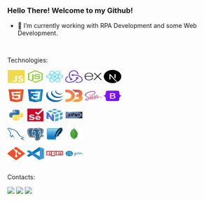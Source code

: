 ### Hello There! Welcome to my Github!


- 🔭 I’m currently working with RPA Development and some Web Development.

<div style="display: inline_block"><br>
   <p>Technologies:</p>
  <img align="center" alt="Alen-Js" height="30" width="40" src="https://raw.githubusercontent.com/devicons/devicon/master/icons/javascript/javascript-plain.svg">
      <img align="center" alt="Alen-nodejs" height="30" width="40" src="https://raw.githubusercontent.com/devicons/devicon/master/icons/nodejs/nodejs-original.svg">
  <img align="center" alt="Alen-React" height="30" width="40" src="https://raw.githubusercontent.com/devicons/devicon/master/icons/react/react-original.svg">
    <img align="center" alt="Alen-Redux" height="30" width="40" src="https://raw.githubusercontent.com/devicons/devicon/master/icons/redux/redux-original.svg">
   <img align="center" alt="Alen-Express" height="30" width="40" src="https://raw.githubusercontent.com/devicons/devicon/master/icons/express/express-original.svg">
         <img align="center" alt="Alen-nextjs" height="30" width="40" src="https://raw.githubusercontent.com/devicons/devicon/master/icons/nextjs/nextjs-original.svg">


  <p></p>
  <img align="center" alt="Alen-HTML" height="30" width="40" src="https://raw.githubusercontent.com/devicons/devicon/master/icons/html5/html5-original.svg">
  <img align="center" alt="Alen-CSS" height="30" width="40" src="https://raw.githubusercontent.com/devicons/devicon/master/icons/css3/css3-original.svg">
  <img align="center" alt="Alen-jQuery" height="30" width="40" src="https://raw.githubusercontent.com/devicons/devicon/master/icons/jquery/jquery-original.svg">
         <img align="center" alt="Alen-d3js" height="30" width="40" src="https://raw.githubusercontent.com/devicons/devicon/master/icons/d3js/d3js-original.svg">
  <img align="center" alt="Alen-Sass" height="30" width="40" src="https://raw.githubusercontent.com/devicons/devicon/master/icons/sass/sass-original.svg">
  <img align="center" alt="Alen-BootStrap" height="30" width="40" src="https://raw.githubusercontent.com/devicons/devicon/master/icons/bootstrap/bootstrap-original.svg">
  <p></p>
  <img align="center" alt="Alen-Python" height="30" width="40" src="https://raw.githubusercontent.com/devicons/devicon/master/icons/python/python-original.svg">
    <img align="center" alt="Alen-selenium" height="30" width="40" src="https://raw.githubusercontent.com/devicons/devicon/master/icons/selenium/selenium-original.svg">
    <img align="center" alt="Alen-numpy" height="30" width="40" src="https://raw.githubusercontent.com/devicons/devicon/master/icons/numpy/numpy-original.svg">
    <img align="center" alt="Alen-Php" height="30" width="40" src="https://raw.githubusercontent.com/devicons/devicon/master/icons/php/php-original.svg">
  <p></p>
     <p></p>
  <img align="center" alt="Alen-MySQL" height="30" width="40" src="https://raw.githubusercontent.com/devicons/devicon/master/icons/mysql/mysql-original.svg">
    <img align="center" alt="Alen-postgresql" height="30" width="40" src="https://raw.githubusercontent.com/devicons/devicon/master/icons/postgresql/postgresql-original.svg">
       <img align="center" alt="Alen-microsoftsqlserver" height="30" width="40" src="https://raw.githubusercontent.com/devicons/devicon/master/icons/sqlite/sqlite-original.svg">
    <img align="center" alt="Alen-mongodb" height="30" width="40" src="https://raw.githubusercontent.com/devicons/devicon/master/icons/mongodb/mongodb-original.svg">

  <p></p>
    <img align="center" alt="Alen-Github" height="30" width="40" src="https://raw.githubusercontent.com/devicons/devicon/master/icons/git/git-original.svg">
    <img align="center" alt="Alen-vscode" height="30" width="40" src="https://raw.githubusercontent.com/devicons/devicon/master/icons/vscode/vscode-original.svg">
       <img align="center" alt="Alen-npm" height="30" width="40" src="https://raw.githubusercontent.com/devicons/devicon/master/icons/npm/npm-original-wordmark.svg">
          <img align="center" alt="Alen-yarn" height="30" width="40" src="https://raw.githubusercontent.com/devicons/devicon/master/icons/yarn/yarn-original-wordmark.svg">
  <p></p>
</div>
  
  ##
 
<div>
   <p>Contacts:</p> 
  <a href = "mailto:alencardotpy@gmail.com"><img src="https://img.shields.io/badge/-Gmail-%23333?style=for-the-badge&logo=gmail&logoColor=white" target="_blank"></a>
  <a href="https://www.linkedin.com/in/alencardotpy" target="_blank"><img src="https://img.shields.io/badge/-LinkedIn-%230077B5?style=for-the-badge&logo=linkedin&logoColor=white" target="_blank"></a>
  <a href="https://twitter.com/alencardotpy" target="_blank"><img src="https://img.shields.io/badge/-Twitter-%230077B5?style=for-the-badge&logo=twitter&logoColor=white" target="_blank"></a>  
</div>

